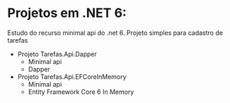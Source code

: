 # Projetos em .NET 6: 
Estudo do recurso minimal api do .net 6. Projeto simples para cadastro de tarefas

- Projeto Tarefas.Api.Dapper
   - Minimal api
   - Dapper
- Projeto Tarefas.Api.EFCoreInMemory
   - Minimal api
   - Entity Framework Core 6 In Memory
